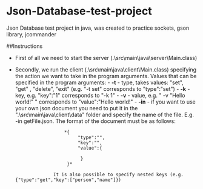 # Json-Database-test-project
Json Database test project in java, was created to practice sockets, gson library, jcommander

##Instructions

- First of all we need to start the server (.\src\main\java\server\Main.class)

- Secondly, we run the client (.\src\main\java\client\Main.class) specifying the action we want to take in the program arguments.
      Values that can be specified in the program arguments: 
        - **-t** - type, takes values: "set", "get" , "delete", "exit" (e.g. "-t set" corresponds to "type":"set")
        - **-k** - key, e.g. "key":"1" corresponds to "-k 1"
        - **-v** - value, e.g. " -v "Hello world!" " corresponds to "value":"Hello world!"
        - **-in** - if you want to use your own json document you need to put it in the ".\src\main\java\client\data\" folder and specify the name of the file.
                    E.g. -in getFile.json. The format of the document must be as follows: 
                    
                        *{
                             "type":"",
                             "key":"",
                             "value":{

                              }
                         }*
                    
                    It is also possible to specify nested keys (e.g. {"type":"get","key":["person","name"]})
